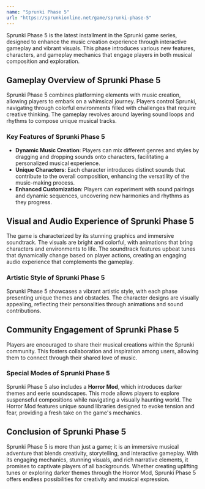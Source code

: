 ```yaml
---
name: "Sprunki Phase 5"
url: "https://sprunkionline.net/game/sprunki-phase-5"
---
```


Sprunki Phase 5 is the latest installment in the Sprunki game series, designed to enhance the music creation experience through interactive gameplay and vibrant visuals. This phase introduces various new features, characters, and gameplay mechanics that engage players in both musical composition and exploration.

## Gameplay Overview of Sprunki Phase 5

Sprunki Phase 5 combines platforming elements with music creation, allowing players to embark on a whimsical journey. Players control Sprunki, navigating through colorful environments filled with challenges that require creative thinking. The gameplay revolves around layering sound loops and rhythms to compose unique musical tracks.

### Key Features of Sprunki Phase 5

- **Dynamic Music Creation**: Players can mix different genres and styles by dragging and dropping sounds onto characters, facilitating a personalized musical experience.
- **Unique Characters**: Each character introduces distinct sounds that contribute to the overall composition, enhancing the versatility of the music-making process.
- **Enhanced Customization**: Players can experiment with sound pairings and dynamic sequences, uncovering new harmonies and rhythms as they progress.

## Visual and Audio Experience of Sprunki Phase 5

The game is characterized by its stunning graphics and immersive soundtrack. The visuals are bright and colorful, with animations that bring characters and environments to life. The soundtrack features upbeat tunes that dynamically change based on player actions, creating an engaging audio experience that complements the gameplay.

### Artistic Style of Sprunki Phase 5

Sprunki Phase 5 showcases a vibrant artistic style, with each phase presenting unique themes and obstacles. The character designs are visually appealing, reflecting their personalities through animations and sound contributions.

## Community Engagement of Sprunki Phase 5

Players are encouraged to share their musical creations within the Sprunki community. This fosters collaboration and inspiration among users, allowing them to connect through their shared love of music.

### Special Modes of Sprunki Phase 5

Sprunki Phase 5 also includes a **Horror Mod**, which introduces darker themes and eerie soundscapes. This mode allows players to explore suspenseful compositions while navigating a visually haunting world. The Horror Mod features unique sound libraries designed to evoke tension and fear, providing a fresh take on the game's mechanics.

## Conclusion of Sprunki Phase 5

Sprunki Phase 5 is more than just a game; it is an immersive musical adventure that blends creativity, storytelling, and interactive gameplay. With its engaging mechanics, stunning visuals, and rich narrative elements, it promises to captivate players of all backgrounds. Whether creating uplifting tunes or exploring darker themes through the Horror Mod, Sprunki Phase 5 offers endless possibilities for creativity and musical expression.
